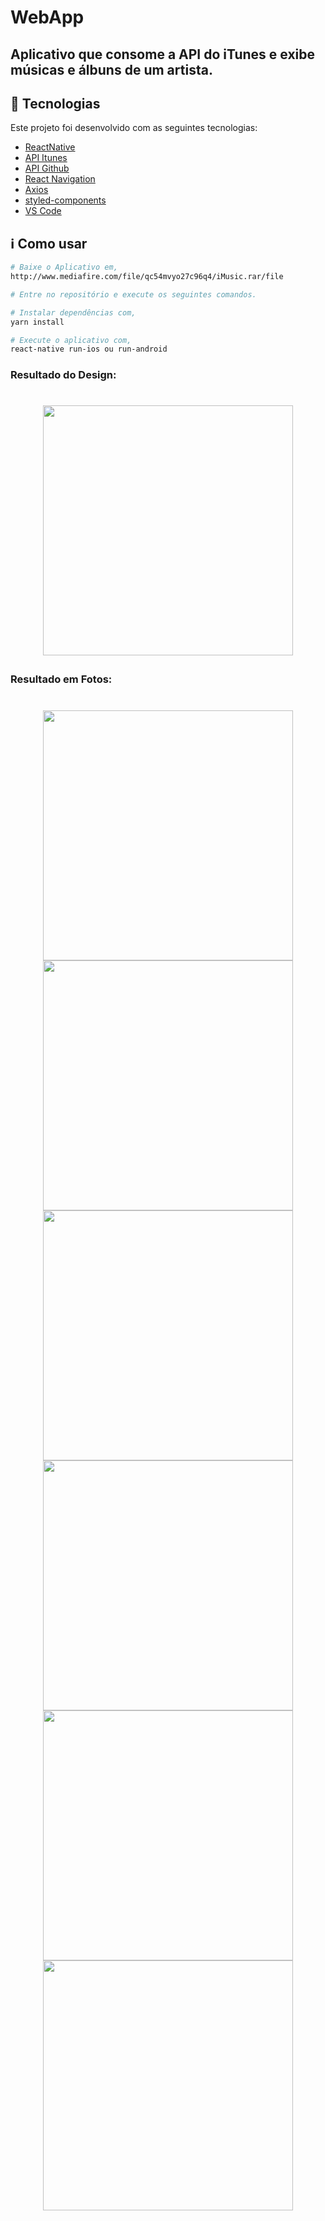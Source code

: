 # WebApp

## Aplicativo que consome a API do iTunes e exibe músicas e álbuns de um artista.

## :rocket: Tecnologias

Este projeto foi desenvolvido com as seguintes tecnologias:

- [ReactNative](https://reactjs.org/)
- [API Itunes](https://developer.apple.com/documentation/applemusicapi)
- [API Github](https://developer.github.com/v3/)
- [React Navigation](https://reactnavigation.org/)
- [Axios](https://github.com/axios/axios)
- [styled-components](https://www.styled-components.com/)
- [VS Code](https://code.visualstudio.com/)

## :information_source: Como usar

```bash
# Baixe o Aplicativo em,
http://www.mediafire.com/file/qc54mvyo27c96q4/iMusic.rar/file

# Entre no repositório e execute os seguintes comandos.

# Instalar dependências com,
yarn install

# Execute o aplicativo com,
react-native run-ios ou run-android

```
### Resultado do Design:

<h1 align="center">

<img src="https://user-images.githubusercontent.com/53570115/79696695-b85a2280-8254-11ea-8cf8-43f0e6667763.png"
    height="400">
</h1>


### Resultado em Fotos:

<h1 align="center">

<img src="https://user-images.githubusercontent.com/53570115/79695919-e721ca00-824f-11ea-8ebb-81341f4716e2.png"
    height="400">
<img src="https://user-images.githubusercontent.com/53570115/79695973-48e23400-8250-11ea-8343-e5a0c85b9e93.png"
    height="400">
<img src="https://user-images.githubusercontent.com/53570115/79695997-63b4a880-8250-11ea-9473-42ebd57f1c1a.png"
    height="400">
<img src="https://user-images.githubusercontent.com/53570115/79696024-834bd100-8250-11ea-9195-c5a9cdf82dc9.png"
    height="400">
<img src="https://user-images.githubusercontent.com/53570115/79696054-a4acbd00-8250-11ea-9e1e-56b1b9a33048.png"
    height="400">
<img src="https://user-images.githubusercontent.com/53570115/79696063-b5f5c980-8250-11ea-962e-38b4f03876f6.png"
    height="400">

</h1>
